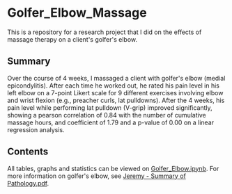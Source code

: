 # Golfer_Elbow_Massage
This is a repository for a research project that I did on the effects of massage therapy on a client's golfer's elbow.
## Summary
Over the course of 4 weeks, I massaged a client with golfer's elbow (medial epicondylitis). After each time he worked out, he rated his pain level in his left elbow on a 7-point Likert scale for 9 different exercises involving elbow and wrist flexion (e.g., preacher curls, lat pulldowns). After the 4 weeks, his pain level while performing lat pulldown (V-grip) improved significantly, showing a pearson correlation of 0.84 with the number of cumulative massage hours, and coefficient of 1.79 and a p-value of 0.00 on a linear regression analysis.
## Contents
All tables, graphs and statistics can be viewed on [Golfer_Elbow.ipynb](Golfer_Elbow.ipynb).
For more information on golfer's elbow, see [Jeremy - Summary of Pathology.pdf](Jeremy_-_Summary_of_Pathology.pdf).
